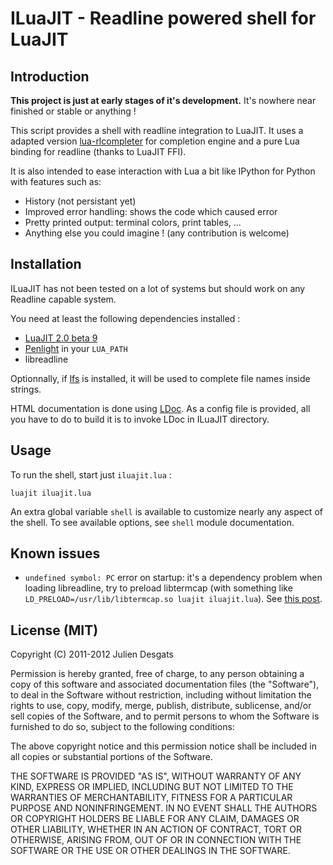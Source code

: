 ILuaJIT - Readline powered shell for LuaJIT
===========================================

## Introduction

**This project is just at early stages of it's development.**
It's nowhere near finished or stable or anything !

This script provides a shell with readline integration to LuaJIT. It uses a 
adapted version [lua-rlcompleter](https://github.com/rrthomas/lua-rlcompleter) 
for completion engine and a pure Lua binding for readline (thanks to LuaJIT FFI).

It is also intended to ease interaction with Lua a bit like IPython for Python
with features such as:

  * History (not persistant yet)
  * Improved error handling: shows the code which caused error
  * Pretty printed output: terminal colors, print tables, ...
  * Anything else you could imagine ! (any contribution is welcome)



## Installation

ILuaJIT has not been tested on a lot of systems but should work on any Readline
capable system.

You need at least the following dependencies installed :

  * [LuaJIT 2.0 beta 9](http://luajit.org/download.html)
  * [Penlight](https://github.com/stevedonovan/Penlight) in your `LUA_PATH`
  * libreadline

Optionnally, if [lfs](http://keplerproject.github.com/luafilesystem) is installed,
it will be used to complete file names inside strings.

HTML documentation is done using [LDoc](https://github.com/stevedonovan/LDoc).
As a config file is provided, all you have to do to build it is to invoke LDoc 
in ILuaJIT directory.

## Usage

To run the shell, start just `iluajit.lua` :

    luajit iluajit.lua

An extra global variable `shell` is available to customize nearly any aspect of
the shell. To see available options, see `shell` module documentation.

## Known issues

 * `undefined symbol: PC` error on startup: it's a dependency problem when
   loading libreadline, try to preload libtermcap (with something like 
   `LD_PRELOAD=/usr/lib/libtermcap.so luajit iluajit.lua`).
   See [this post](http://lua-users.org/lists/lua-l/2011-12/msg00705.html).

## License (MIT)

Copyright (C) 2011-2012 Julien Desgats

Permission is hereby granted, free of charge, to any person obtaining a copy of
this software and associated documentation files (the "Software"), to deal in
the Software without restriction, including without limitation the rights to
use, copy, modify, merge, publish, distribute, sublicense, and/or sell copies
of the Software, and to permit persons to whom the Software is furnished to do
so, subject to the following conditions:

The above copyright notice and this permission notice shall be included in all
copies or substantial portions of the Software.

THE SOFTWARE IS PROVIDED "AS IS", WITHOUT WARRANTY OF ANY KIND, EXPRESS OR
IMPLIED, INCLUDING BUT NOT LIMITED TO THE WARRANTIES OF MERCHANTABILITY,
FITNESS FOR A PARTICULAR PURPOSE AND NONINFRINGEMENT. IN NO EVENT SHALL THE
AUTHORS OR COPYRIGHT HOLDERS BE LIABLE FOR ANY CLAIM, DAMAGES OR OTHER
LIABILITY, WHETHER IN AN ACTION OF CONTRACT, TORT OR OTHERWISE, ARISING FROM,
OUT OF OR IN CONNECTION WITH THE SOFTWARE OR THE USE OR OTHER DEALINGS IN THE
SOFTWARE.
